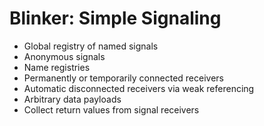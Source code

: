 # Blinker: Simple Signaling

* Global registry of named signals
* Anonymous signals
* Name registries
* Permanently or temporarily connected receivers
* Automatic disconnected receivers via weak referencing
* Arbitrary data payloads
* Collect return values from signal receivers
